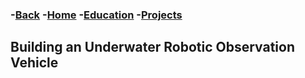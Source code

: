 ### -[Back](https://sparkesys.github.io/Projects)	-[Home](https://sparkesys.github.io)	-[Education](https://sparkesys.github.io/Education)	-[Projects](https://SPARKESYS.github.io/Projects)

## Building an Underwater Robotic Observation Vehicle

### 

<object data="../assets/documents/UROV/ROV_BLOCK_DIAGRAM.pdf" width="1000" height="1000" type='application/pdf'></object>

<object data="../assets/documents/UROV/CDRReport.pdf" width="1000" height="1000" type='application/pdf'></object>

